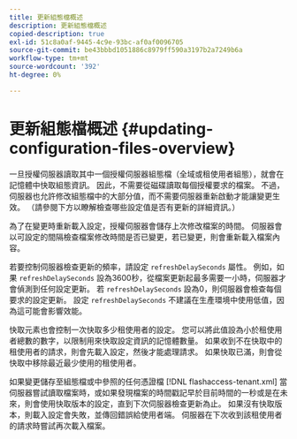 ```yaml
---
title: 更新組態檔概述
description: 更新組態檔概述
copied-description: true
exl-id: 51c8a0af-9445-4c9e-93bc-af0af0096705
source-git-commit: be43bbbd1051886c8979ff590a3197b2a7249b6a
workflow-type: tm+mt
source-wordcount: '392'
ht-degree: 0%

---
```


# 更新組態檔概述 {#updating-configuration-files-overview}

一旦授權伺服器讀取其中一個授權伺服器組態檔（全域或租使用者組態），就會在記憶體中快取組態資訊。 因此，不需要從磁碟讀取每個授權要求的檔案。 不過，伺服器也允許修改組態檔中的大部分值，而不需要伺服器重新啟動才能讓變更生效。 （請參閱下方以瞭解檢查哪些設定值是否有更新的詳細資訊。）

為了在變更時重新載入設定，授權伺服器會儲存上次修改檔案的時間。 伺服器會以可設定的間隔檢查檔案修改時間是否已變更，若已變更，則會重新載入檔案內容。

若要控制伺服器檢查更新的頻率，請設定 `refreshDelaySeconds` 屬性。 例如，如果 `refreshDelaySeconds` 設為3600秒，從檔案更新起最多需要一小時，伺服器才會偵測到任何設定更新。 若 `refreshDelaySeconds` 設為0，則伺服器會檢查每個要求的設定更新。 設定 `refreshDelaySeconds` 不建議在生產環境中使用低值，因為這可能會影響效能。

快取元素也會控制一次快取多少租使用者的設定。 您可以將此值設為小於租使用者總數的數字，以限制用來快取設定資訊的記憶體數量。 如果收到不在快取中的租使用者的請求，則會先載入設定，然後才能處理請求。 如果快取已滿，則會從快取中移除最近最少使用的租使用者。

如果變更儲存至組態檔或中參照的任何憑證檔 [!DNL flashaccess-tenant.xml] 當伺服器嘗試讀取檔案時，或如果發現檔案的時間戳記早於目前時間的一秒或是在未來，則會使用快取版本的設定，直到下次伺服器檢查更新為止。 如果沒有快取版本，則載入設定會失敗，並傳回錯誤給使用者端。 伺服器在下次收到該租使用者的請求時嘗試再次載入檔案。
